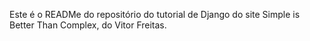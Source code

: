 Este é o READMe do repositório do tutorial de Django do site Simple is Better Than Complex, do Vitor Freitas.
